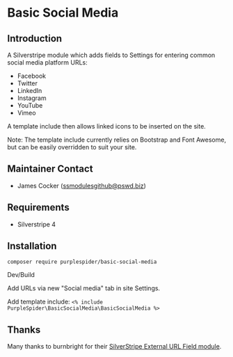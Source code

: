 # Basic Social Media

## Introduction

A Silverstripe module which adds fields to Settings for entering common social media platform URLs:

* Facebook
* Twitter
* LinkedIn
* Instagram
* YouTube
* Vimeo

A template include then allows linked icons to be inserted on the site.

Note: The template include currently relies on Bootstrap and Font Awesome, but can be easily overridden to suit your site.

## Maintainer Contact
 * James Cocker (ssmodulesgithub@pswd.biz)
 
## Requirements
 * Silverstripe 4

## Installation

`composer require purplespider/basic-social-media`

Dev/Build

Add URLs via new "Social media" tab in site Settings.

Add template include: `<% include PurpleSpider\BasicSocialMedia\BasicSocialMedia %>`

## Thanks
Many thanks to burnbright for their [SilverStripe External URL Field module](https://github.com/burnbright/silverstripe-externalurlfield).
